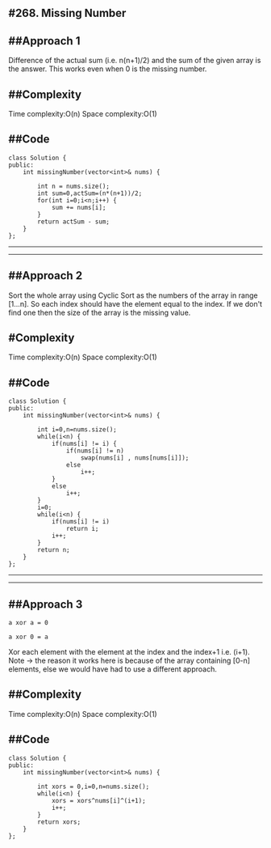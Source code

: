 #**268. Missing Number**
---------------------

##**Approach 1**
-----------------
Difference of the actual sum (i.e. n(n+1)/2) and the sum of the given array is the answer.
This works even when 0 is the missing number.

##**Complexity**
-------------------
Time complexity:O(n)
Space complexity:O(1)

##**Code**
-------------------------------
```
class Solution {
public:
    int missingNumber(vector<int>& nums) {
        
        int n = nums.size();
        int sum=0,actSum=(n*(n+1))/2;
        for(int i=0;i<n;i++) {
            sum += nums[i];
        }
        return actSum - sum;
    }
};
```
-------------------------------------------------------------------------
-------------------------------------------------------------------------

##**Approach 2**
-----------------
Sort the whole array using Cyclic Sort as the numbers of the array in range
[1...n]. So each index should have the element equal to the index.
If we don't find one then the size of the array is the missing value.

#**Complexity**
-------------------
Time complexity:O(n)
Space complexity:O(1)

##**Code**
-------------------------------
```
class Solution {
public:
    int missingNumber(vector<int>& nums) {
        
        int i=0,n=nums.size();
        while(i<n) {
            if(nums[i] != i) {
                if(nums[i] != n)
                    swap(nums[i] , nums[nums[i]]);
                else
                    i++;
            }
            else
                i++;
        }
        i=0;
        while(i<n) {
            if(nums[i] != i)
                return i;
            i++;
        }
        return n;
    }
};
```
-------------------------------------------------------------------------
-------------------------------------------------------------------------

##**Approach 3**
-----------------
```
a xor a = 0
```
```
a xor 0 = a
```
Xor each element with the element at the index and the index+1 i.e. (i+1).
Note -> the reason it works here is because of the array containing [0-n] elements, else we would have had to use a different approach.

##**Complexity**
-------------------
Time complexity:O(n)
Space complexity:O(1)

##**Code**
-------------------------------
```
class Solution {
public:
    int missingNumber(vector<int>& nums) {
        
        int xors = 0,i=0,n=nums.size();
        while(i<n) {
            xors = xors^nums[i]^(i+1);
            i++;
        }
        return xors;
    }
};
```